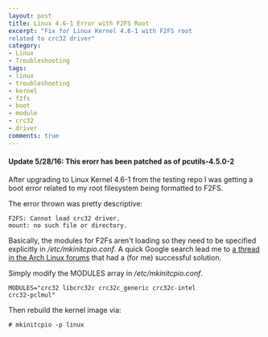 ```yaml
---
layout: post
title: Linux 4.6-1 Error with F2FS Root
excerpt: "Fix for Linux Kernel 4.6-1 with F2FS root 
related to crc32 driver"
category:
- Linux
- Troubleshooting
tags:
- linux
- troubleshooting
- kernel
- f2fs
- boot
- module
- crc32
- driver
comments: true
---
```


#### Update 5/28/16:  This erorr has been patched as of pcutils-4.5.0-2

After upgrading to Linux Kernel 4.6-1 from the testing repo 
I was getting a boot error related to my root filesystem 
being formatted to F2FS.

The error thrown was pretty descriptive:

```
F2FS: Cannot load crc32 driver.
mount: no such file or directory.
```

Basically, the modules for F2Fs aren't loading so they need 
to be specified explicitly in */etc/mkinitcpio.conf*.  A 
quick Google search lead me to [a thread in the Arch Linux 
forums](https://bbs.archlinux.org/viewtopic.php?id=210673) 
that had a (for me) successful solution.

Simply modify the MODULES array in */etc/mkinitcpio.conf*.

```
MODULES="crc32 libcrc32c crc32c_generic crc32c-intel 
crc32-pclmul"
```

Then rebuild the kernel image via:

```
# mkinitcpio -p linux
```
